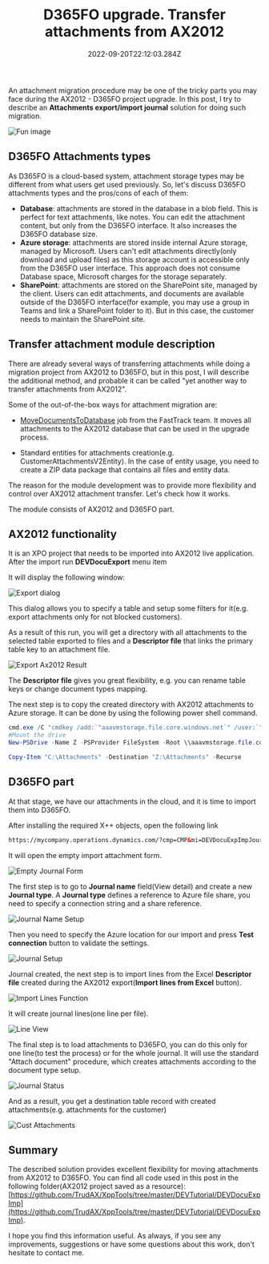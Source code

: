﻿---
title: "D365FO upgrade. Transfer attachments from AX2012"
date: "2022-09-20T22:12:03.284Z"
tags: ["XppDEVTutorial", "D365FO Upgrade"]
path: "/upgradeD365-attachments"
featuredImage: "./logo.png"
excerpt: "The blog post describes a procedure to transfer attachments from AX2012 to D365FO"
---

An attachment migration procedure may be one of the tricky parts you may face during the AX2012 - D365FO project upgrade. In this post, I try to describe an **Attachments export/import journal** solution for doing such migration.

![Fun image](CloudFunny.jpg)

## D365FO Attachments types

As D365FO is a cloud-based system, attachment storage types may be different from what users get used previously. So, let's discuss D365FO attachments types and the pros/cons of each of them:

- **Database**: attachments are stored in the database in a blob field. This is perfect for text attachments, like notes. You can edit the attachment content, but only from the D365FO interface. It also increases the D365FO database size.
- **Azure storage**: attachments are stored inside internal Azure storage, managed by Microsoft. Users can't edit attachments directly(only download and upload files) as this storage account is accessible only from the D365FO user interface. This approach does not consume Database space, Microsoft charges for the storage separately.
- **SharePoint**: attachments are stored on the SharePoint site, managed by the client. Users can edit attachments, and documents are available outside of the D365FO interface(for example, you may use a group in Teams and link a SharePoint folder to it). But in this case, the customer needs to maintain the SharePoint site.

## Transfer attachment module description

There are already several ways of transferring attachments while doing a migration project from AX2012 to D365FO, but in this post, I will describe the additional method, and probable it can be called "yet another way to transfer attachments from AX2012".

Some of the out-of-the-box ways for attachment migration are:

- [MoveDocumentsToDatabase](https://github.com/microsoft/Dynamics-365-FastTrack-Implementation-Assets/blob/master/AX2012DataUpgrade/MoveDocumentsToDatabase ) job from the FastTrack team. It moves all attachments to the AX2012 database that can be used in the upgrade process.

- Standard entities for attachments creation(e.g. CustomerAttachmentsV2Entity). In the case of entity usage, you need to create a ZIP data package that contains all files and entity data.

The reason for the module development was to provide more flexibility and control over AX2012 attachment transfer. Let's check how it works.

The module consists of AX2012 and D365FO part.

## AX2012 functionality

It is an XPO project that needs to be imported into AX2012 live application. After the import run **DEVDocuExport** menu item

It will display the following window:

![Export dialog](ExportAx2012.png)

This dialog allows you to specify a table and setup some filters for it(e.g. export attachments only for not blocked customers).

As a result of this run, you will get a directory with all attachments to the selected table exported to files and a **Descriptor file** that links the primary table key to an attachment file.

![Export Ax2012 Result](ExportAx2012Result.png)

The **Descriptor file** gives you great flexibility, e.g. you can rename table keys or change document types mapping.

The next step is to copy the created directory with AX2012 attachments to Azure storage. It can be done by using the following power shell command.

```powershell
cmd.exe /C "cmdkey /add:`"aaavmstorage.file.core.windows.net`" /user:`"localhost\aaavmstorage`" /pass:`"BQubgv1NlZE+LtbbL8jKLrkVSwBlLHGuygbu9fy6gDv+UiRTiw63cpmVlAEVhSLCup1XRbbVajt6ww==`""
#Mount the drive
New-PSDrive -Name Z -PSProvider FileSystem -Root \\aaavmstorage.file.core.windows.net\aaavmfileshare

Copy-Item "C:\Attachments" -Destination "Z:\Attachments" -Recurse
```

## D365FO part

At that stage, we have our attachments in the cloud, and it is time to import them into D365FO.

After installing the required X++ objects, open the following link

```html
https://mycompany.operations.dynamics.com/?cmp=CMP&mi=DEVDocuExpImpJournalTable
```

It will open the empty import attachment form.

![Empty Journal Form](EmptyJournalForm.png)

The first step is to go to **Journal name** field(View detail) and create a new **Journal type**. A **Journal type** defines a reference to Azure file share, you need to specify a connection string and a share reference.

![Journal Name Setup](JournalNameSetup.png)

Then you need to specify the Azure location for our import and press **Test connection** button to validate the settings.

![Journal Setup](JournalSetup.png)

Journal created, the next step is to import lines from the Excel **Descriptor file** created during the AX2012 export(**Import lines from Excel** button).

![Import Lines Function](ImportLinesFunction.png)

It will create journal lines(one line per file).

![Line View](LineView.png)

The final step is to load attachments to D365FO, you can do this only for one line(to test the process) or for the whole journal. It will use the standard "Attach document" procedure, which creates attachments according to the document type setup.

![Journal Status](JournalStatus.png)

And as a result, you get a destination table record with created attachments(e.g. attachments for the customer)

![Cust Attachments](CustAttachments.png)

## Summary

The described solution provides excellent flexibility for moving attachments from AX2012 to D365FO. You can find all code used in this post in the following folder(AX2012 project saved as a resource): [https://github.com/TrudAX/XppTools/tree/master/DEVTutorial/DEVDocuExpImp](https://github.com/TrudAX/XppTools/tree/master/DEVTutorial/DEVDocuExpImp).

I hope you find this information useful. As always, if you see any improvements, suggestions or have some questions about this work, don't hesitate to contact me.
